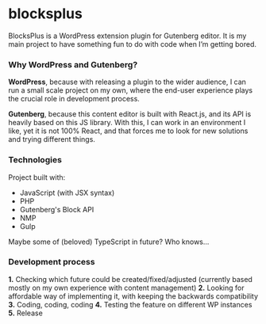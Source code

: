 # blocksplus

BlocksPlus is a WordPress extension plugin for Gutenberg editor.
It is my main project to have something fun to do with code when I’m getting bored.

### Why WordPress and Gutenberg?

**WordPress**, because with releasing a plugin to the wider audience, I can run a small scale project on my own, where the end-user experience plays the crucial role in development process.

**Gutenberg**, because this content editor is built with React.js, and its API is heavily based on this JS library. With this, I can work in an environment I like, yet it is not 100% React, and that forces me to look for new solutions and trying different things.

### Technologies

Project built with:
- JavaScript (with JSX syntax)
- PHP
- Gutenberg's Block API
- NMP
- Gulp

Maybe some of (beloved) TypeScript in future? Who knows...

### Development process

**1.** Checking which future could be created/fixed/adjusted (currently based mostly on my own experience with content management)
**2.** Looking for affordable way of implementing it, with keeping the backwards compatibility
**3.** Coding, coding, coding
**4.** Testing the feature on different WP instances
**5.** Release
